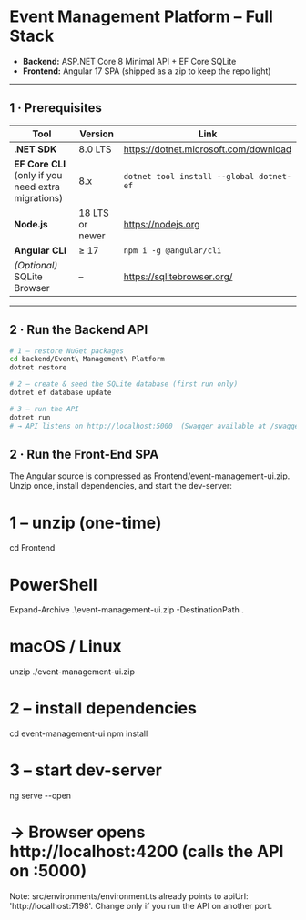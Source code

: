 # Event Management Platform – Full Stack

* **Backend:** ASP.NET Core 8 Minimal API + EF Core SQLite  
* **Frontend:** Angular 17 SPA (shipped as a zip to keep the repo light)

---

## 1 · Prerequisites

| Tool | Version | Link |
|------|---------|------|
| **.NET SDK** | 8.0 LTS | <https://dotnet.microsoft.com/download> |
| **EF Core CLI** (only if you need extra migrations) | 8.x | `dotnet tool install --global dotnet-ef` |
| **Node.js** | 18 LTS or newer | <https://nodejs.org> |
| **Angular CLI** | ≥ 17 | `npm i -g @angular/cli` |
| *(Optional)* SQLite Browser | – | <https://sqlitebrowser.org/> |

---

## 2 · Run the Backend API

```bash
# 1 – restore NuGet packages
cd backend/Event\ Management\ Platform
dotnet restore

# 2 – create & seed the SQLite database (first run only)
dotnet ef database update

# 3 – run the API
dotnet run
# → API listens on http://localhost:5000  (Swagger available at /swagger)
```
## 2 · Run the Front-End SPA
The Angular source is compressed as Frontend/event-management-ui.zip.
Unzip once, install dependencies, and start the dev-server: 
# 1 – unzip  (one-time)
cd Frontend
# PowerShell
Expand-Archive .\event-management-ui.zip -DestinationPath .
# macOS / Linux
  unzip ./event-management-ui.zip

# 2 – install dependencies
cd event-management-ui
npm install

# 3 – start dev-server
ng serve --open
# → Browser opens http://localhost:4200   (calls the API on :5000)
Note: src/environments/environment.ts already points to
apiUrl: 'http://localhost:7198'. Change only if you run the API on another port.

